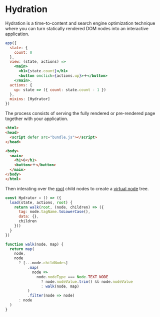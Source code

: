 # Hydration

Hydration is a time-to-content and search engine optimization technique where you can turn statically rendered DOM nodes into an interactive application.

```jsx
app({
  state: {
    count: 0
  },
  view: (state, actions) =>
    <main>
      <h1>{state.count}</h1>
      <button onclick={actions.up}>＋</button>
    </main>,
  actions: {
    up: state => ({ count: state.count - 1 })
  },
  mixins: [Hydrator]
})
```

The process consists of serving the fully rendered or pre-rendered page together with your application.

```html
<html>
<head>
  <script defer src="bundle.js"></script>
</head>

<body>
  <main>
    <h1>0</h1>
    <button>＋</button>
  </main>
</body>
</html>
```

Then interating over the [root](/docs/root.md) child nodes to create a [virtual node](/docs/virtual-node.md) tree.

```jsx
const Hydrator = () => ({
  load(state, actions, root) {
    return walk(root, (node, children) => ({
      tag: node.tagName.toLowerCase(),
      data: {},
      children
    }))
  }
})

function walk(node, map) {
  return map(
    node,
    node
      ? [...node.childNodes]
          .map(
            node =>
              node.nodeType === Node.TEXT_NODE
                ? node.nodeValue.trim() && node.nodeValue
                : walk(node, map)
          )
          .filter(node => node)
      : node
  )
}
```

